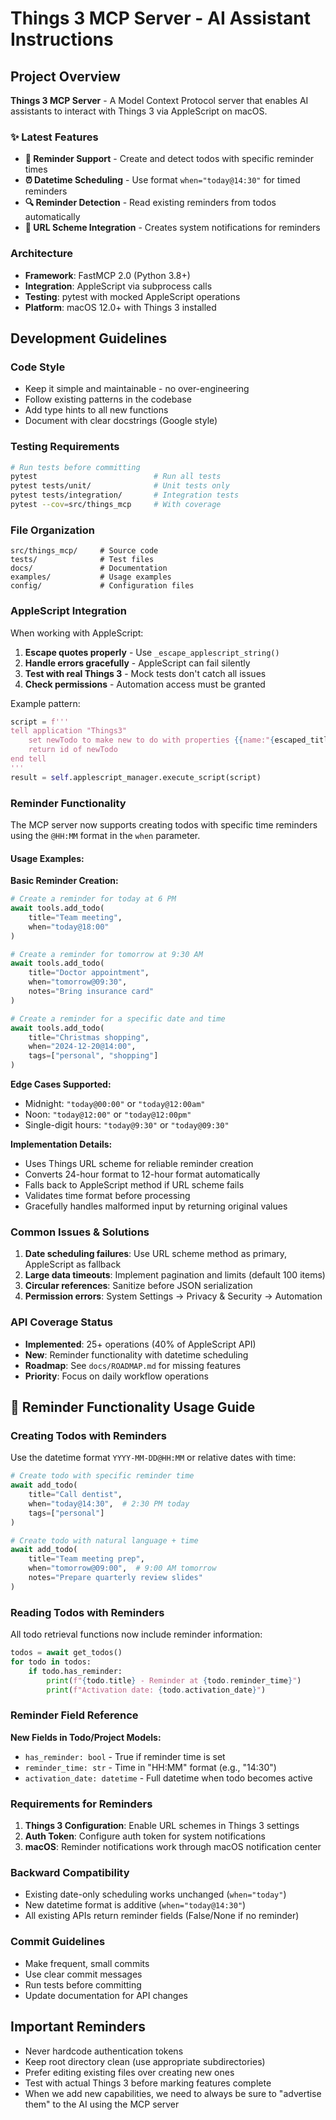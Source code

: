 # Things 3 MCP Server - AI Assistant Instructions

## Project Overview

**Things 3 MCP Server** - A Model Context Protocol server that enables AI assistants to interact with Things 3 via AppleScript on macOS.

### ✨ Latest Features
- **📅 Reminder Support** - Create and detect todos with specific reminder times
- **⏰ Datetime Scheduling** - Use format `when="today@14:30"` for timed reminders  
- **🔍 Reminder Detection** - Read existing reminders from todos automatically
- **📱 URL Scheme Integration** - Creates system notifications for reminders

### Architecture
- **Framework**: FastMCP 2.0 (Python 3.8+)
- **Integration**: AppleScript via subprocess calls
- **Testing**: pytest with mocked AppleScript operations  
- **Platform**: macOS 12.0+ with Things 3 installed

## Development Guidelines

### Code Style
- Keep it simple and maintainable - no over-engineering
- Follow existing patterns in the codebase
- Add type hints to all new functions
- Document with clear docstrings (Google style)

### Testing Requirements
```bash
# Run tests before committing
pytest                          # Run all tests
pytest tests/unit/              # Unit tests only
pytest tests/integration/       # Integration tests
pytest --cov=src/things_mcp     # With coverage
```

### File Organization
```
src/things_mcp/     # Source code
tests/              # Test files  
docs/               # Documentation
examples/           # Usage examples
config/             # Configuration files
```

### AppleScript Integration

When working with AppleScript:
1. **Escape quotes properly** - Use `_escape_applescript_string()` 
2. **Handle errors gracefully** - AppleScript can fail silently
3. **Test with real Things 3** - Mock tests don't catch all issues
4. **Check permissions** - Automation access must be granted

Example pattern:
```python
script = f'''
tell application "Things3"
    set newTodo to make new to do with properties {{name:"{escaped_title}"}}
    return id of newTodo
end tell
'''
result = self.applescript_manager.execute_script(script)
```

### Reminder Functionality

The MCP server now supports creating todos with specific time reminders using the `@HH:MM` format in the `when` parameter.

#### Usage Examples:

**Basic Reminder Creation:**
```python
# Create a reminder for today at 6 PM
await tools.add_todo(
    title="Team meeting",
    when="today@18:00"
)

# Create a reminder for tomorrow at 9:30 AM
await tools.add_todo(
    title="Doctor appointment", 
    when="tomorrow@09:30",
    notes="Bring insurance card"
)

# Create a reminder for a specific date and time
await tools.add_todo(
    title="Christmas shopping",
    when="2024-12-20@14:00",
    tags=["personal", "shopping"]
)
```

**Edge Cases Supported:**
- Midnight: `"today@00:00"` or `"today@12:00am"`
- Noon: `"today@12:00"` or `"today@12:00pm"`
- Single-digit hours: `"today@9:30"` or `"today@09:30"`

**Implementation Details:**
- Uses Things URL scheme for reliable reminder creation
- Converts 24-hour format to 12-hour format automatically
- Falls back to AppleScript method if URL scheme fails
- Validates time format before processing
- Gracefully handles malformed input by returning original values

### Common Issues & Solutions

1. **Date scheduling failures**: Use URL scheme method as primary, AppleScript as fallback
2. **Large data timeouts**: Implement pagination and limits (default 100 items)
3. **Circular references**: Sanitize before JSON serialization
4. **Permission errors**: System Settings → Privacy & Security → Automation

### API Coverage Status
- **Implemented**: 25+ operations (40% of AppleScript API) 
- **New**: Reminder functionality with datetime scheduling
- **Roadmap**: See `docs/ROADMAP.md` for missing features
- **Priority**: Focus on daily workflow operations

## 📅 Reminder Functionality Usage Guide

### Creating Todos with Reminders

Use the datetime format `YYYY-MM-DD@HH:MM` or relative dates with time:

```python
# Create todo with specific reminder time
await add_todo(
    title="Call dentist", 
    when="today@14:30",  # 2:30 PM today
    tags=["personal"]
)

# Create todo with natural language + time
await add_todo(
    title="Team meeting prep",
    when="tomorrow@09:00",  # 9:00 AM tomorrow
    notes="Prepare quarterly review slides"
)
```

### Reading Todos with Reminders

All todo retrieval functions now include reminder information:

```python
todos = await get_todos()
for todo in todos:
    if todo.has_reminder:
        print(f"{todo.title} - Reminder at {todo.reminder_time}")
        print(f"Activation date: {todo.activation_date}")
```

### Reminder Field Reference

**New Fields in Todo/Project Models:**
- `has_reminder: bool` - True if reminder time is set
- `reminder_time: str` - Time in "HH:MM" format (e.g., "14:30")  
- `activation_date: datetime` - Full datetime when todo becomes active

### Requirements for Reminders

1. **Things 3 Configuration**: Enable URL schemes in Things 3 settings
2. **Auth Token**: Configure auth token for system notifications
3. **macOS**: Reminder notifications work through macOS notification center

### Backward Compatibility

- Existing date-only scheduling works unchanged (`when="today"`)
- New datetime format is additive (`when="today@14:30"`) 
- All existing APIs return reminder fields (False/None if no reminder)

### Commit Guidelines
- Make frequent, small commits
- Use clear commit messages
- Run tests before committing
- Update documentation for API changes

## Important Reminders
- Never hardcode authentication tokens
- Keep root directory clean (use appropriate subdirectories)
- Prefer editing existing files over creating new ones
- Test with actual Things 3 before marking features complete
- When we add new capabilities, we need to always be sure to "advertise them" to the AI using the MCP server